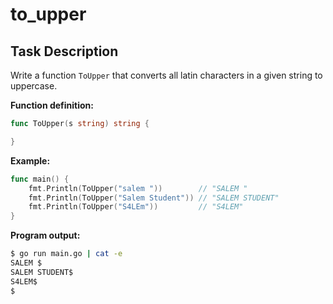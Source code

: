 # to_upper

## Task Description

Write a function `ToUpper` that converts all latin characters in a given string to uppercase.

**Function definition:**

```go
func ToUpper(s string) string {

}
```

**Example:**

```go
func main() {
    fmt.Println(ToUpper("salem "))        // "SALEM "
    fmt.Println(ToUpper("Salem Student")) // "SALEM STUDENT"
    fmt.Println(ToUpper("S4LEm"))         // "S4LEM"
}
```

**Program output:**

```sh
$ go run main.go | cat -e
SALEM $
SALEM STUDENT$
S4LEM$
$
```
